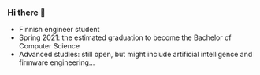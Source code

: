 ### Hi there 👋

- Finnish engineer student
- Spring 2021: the estimated graduation to become the Bachelor of Computer Science
- Advanced studies: still open, but might include artificial intelligence and firmware engineering...
